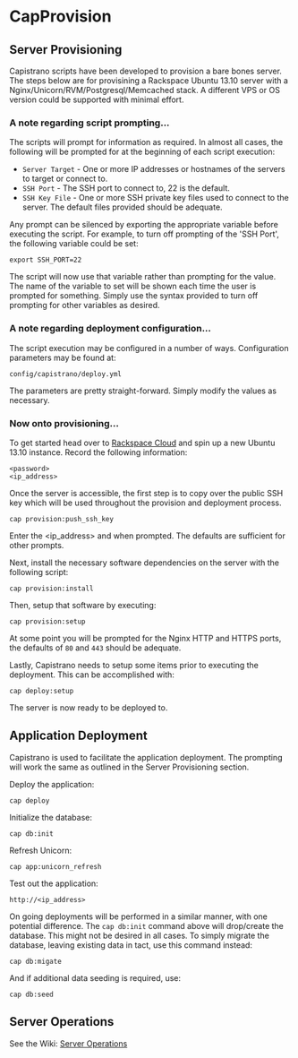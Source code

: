 # CapProvision

## Server Provisioning
Capistrano scripts have been developed to provision a bare bones server. The steps below are for provisining a Rackspace Ubuntu 13.10 server with a Nginx/Unicorn/RVM/Postgresql/Memcached stack. A different VPS or OS version could be supported with minimal effort. 

### A note regarding script prompting...
The scripts will prompt for information as required. In almost all cases, the following will be prompted for at the beginning of each script execution:

* `Server Target` - One or more IP addresses or hostnames of the servers to target or connect to.
* `SSH Port` - The SSH port to connect to, 22 is the default.
* `SSH Key File` - One or more SSH private key files used to connect to the server. The default files provided should be adequate.

Any prompt can be silenced by exporting the appropriate variable before executing the script. For example, to turn off prompting of the 'SSH Port', the following variable could be set:

	export SSH_PORT=22

The script will now use that variable rather than prompting for the value. The name of the variable to set will be shown each time the user is prompted for something. Simply use the syntax provided to turn off prompting for other variables as desired.

### A note regarding deployment configuration...
The script execution may be configured in a number of ways. Configuration parameters may be found at:

```
config/capistrano/deploy.yml
```

The parameters are pretty straight-forward. Simply modify the values as necessary.


### Now onto provisioning...
To get started head over to [Rackspace Cloud](http://www.rackspace.com/cloud/) and spin up a new Ubuntu 13.10 instance. Record the following information:

	<password>
	<ip_address>

Once the server is accessible, the first step is to copy over the public SSH key which will be used throughout the provision and deployment process. 

	cap provision:push_ssh_key

Enter the <ip_address> and <password> when prompted. The defaults are sufficient for other prompts. 

Next, install the necessary software dependencies on the server with the following script:

	cap provision:install

Then, setup that software by executing:

	cap provision:setup

At some point you will be prompted for the Nginx HTTP and HTTPS ports, the defaults of `80` and `443` should be adequate.

Lastly, Capistrano needs to setup some items prior to executing the deployment. This can be accomplished with:

	cap deploy:setup

The server is now ready to be deployed to.

## Application Deployment
Capistrano is used to facilitate the application deployment. The prompting will work the same as outlined in the Server Provisioning section.

Deploy the application:

	cap deploy

Initialize the database:

	cap db:init

Refresh Unicorn:

	cap app:unicorn_refresh

Test out the application:

	http://<ip_address>

On going deployments will be performed in a similar manner, with one potential difference. The `cap db:init` command above will drop/create the database. This might not be desired in all cases. To simply migrate the database, leaving existing data in tact, use this command instead:

	cap db:migate
	
And if additional data seeding is required, use:
	
	cap db:seed

## Server Operations
See the Wiki: [Server Operations](https://github.com/jwpammer/cap_provision/wiki/Server-Operations)	